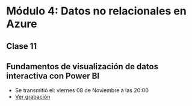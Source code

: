 # Módulo 4: Datos no relacionales en Azure

## Clase 11

## **Fundamentos de visualización de datos interactiva con Power BI**
  - Se transmitió el: viernes 08 de Noviembre a las 20:00
  - [Ver grabación](https://codigofacilito.com/videos/introduccion-fundamentos-de-visualizacion-de-datos)



  

  

  

  
